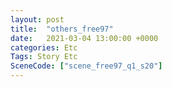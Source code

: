 ```yaml
---
layout: post
title:  "others_free97"
date:   2021-03-04 13:00:00 +0000
categories: Etc
Tags: Story Etc
SceneCode: ["scene_free97_q1_s20"]
---
```

